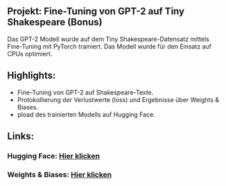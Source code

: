 
## Projekt: Fine-Tuning von GPT-2 auf Tiny Shakespeare (Bonus)
Das GPT-2 Modell wurde auf dem Tiny Shakespeare-Datensatz mittels Fine-Tuning mit PyTorch trainiert.
Das Modell wurde für den Einsatz auf CPUs optimiert.

## Highlights:
* Fine-Tuning von GPT-2 auf Shakespeare-Texte.
* Protokollierung der Verlustwerte (loss) und Ergebnisse über Weights & Biases.
* pload des trainierten Modells auf Hugging Face.


## Links:

### Hugging Face: [Hier klicken](https://huggingface.co/rahaf-aswad/gpt2-finetuned-shakespeare_bonu)

### Weights & Biases: [Hier klicken](https://wandb.ai/rahaf-aswad-hochschule-hannover/gpt2-finetuned-shakespeare_bonus)
